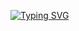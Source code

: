 [![Typing SVG](https://readme-typing-svg.demolab.com/?lines=Hey+there+👋+,+my+name+is+Desi;I+am+a+Data+Science+Enthusiast;Welcome+to+my+GitHub+profile)](https://git.io/typing-svg)

<!--
**dmarinova1/dmarinova1** is a ✨ _special_ ✨ repository because its `README.md` (this file) appears on your GitHub profile.

Here are some ideas to get you started:

🔭 I’m currently working on AI4I projects . 
🌱 I’m currently learning Fine Tuning LLM's
- 👯 I’m looking to collaborate on ...
- 🤔 I’m looking for help with ...
💬 Ask me about Data Science, ML & AI
- 📫 How to reach me: ...
- 😄 Pronouns: ...
- ⚡ Fun fact: ...
-->

